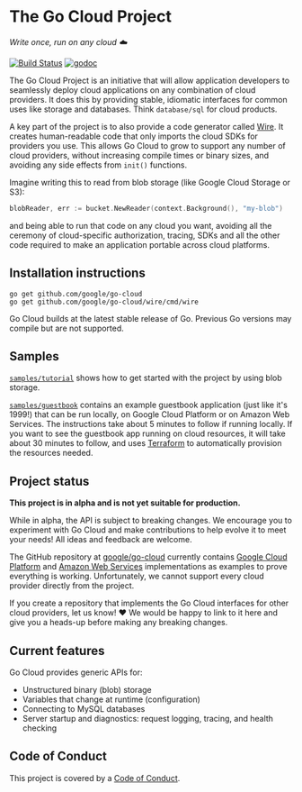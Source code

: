 # The Go Cloud Project
_Write once, run on any cloud ☁️_

[![Build Status](https://travis-ci.com/google/go-cloud.svg?branch=master)][travis]
[![godoc](https://godoc.org/github.com/google/go-cloud?status.svg)][godoc]

The Go Cloud Project is an initiative that will allow application developers to seamlessly deploy cloud applications on any combination of cloud providers. It does this by providing stable, idiomatic interfaces for common uses like storage and databases. Think `database/sql` for cloud products.

A key part of the project is to also provide a code generator called [Wire](https://github.com/google/go-cloud/blob/master/wire/README.md). It creates human-readable code that only imports the cloud SDKs for providers you use. This allows Go Cloud to grow to support any number of cloud providers, without increasing compile times or binary sizes, and avoiding any side effects from `init()` functions.

Imagine writing this to read from blob storage (like Google Cloud Storage or S3):

```go
blobReader, err := bucket.NewReader(context.Background(), "my-blob")
```

and being able to run that code on any cloud you want, avoiding all the ceremony of cloud-specific authorization, tracing, SDKs and all the other code required to make an application portable across cloud platforms.

## Installation instructions

```shell
go get github.com/google/go-cloud
go get github.com/google/go-cloud/wire/cmd/wire
```

Go Cloud builds at the latest stable release of Go. Previous Go versions may compile but are not supported.

## Samples
[`samples/tutorial`](https://github.com/google/go-cloud/tree/master/samples/tutorial) shows how to get started with the project by using blob storage.

[`samples/guestbook`](https://github.com/google/go-cloud/tree/master/samples/guestbook) contains an example guestbook application (just like it's 1999!) that can be run locally, on Google Cloud Platform or on Amazon Web Services. The instructions take about 5 minutes to follow if running locally. If you want to see the guestbook app running on cloud resources, it will take about 30 minutes to follow, and uses [Terraform](http://terraform.io) to automatically provision the resources needed.

## Project status

**This project is in alpha and is not yet suitable for production.**

While in alpha, the API is subject to breaking changes. We encourage you to experiment with Go Cloud and make contributions to help evolve it to meet your needs! All ideas and feedback are welcome.

The GitHub repository at [google/go-cloud](https://github.com/google/go-cloud) currently contains [Google Cloud Platform](http://cloud.google.com) and [Amazon Web Services](http://aws.amazon.com) implementations as examples to prove everything is working. Unfortunately, we cannot support every cloud provider directly from the project.

If you create a repository that implements the Go Cloud interfaces for other cloud providers, let us know! :heart:
We would be happy to link to it here and give you a heads-up before making any breaking changes.

## Current features

Go Cloud provides generic APIs for:
-   Unstructured binary (blob) storage
-   Variables that change at runtime (configuration)
-   Connecting to MySQL databases
-   Server startup and diagnostics: request logging, tracing, and health
    checking

## Code of Conduct

This project is covered by a [Code of Conduct](./CODE_OF_CONDUCT.md).

[travis]: https://travis-ci.com/google/go-cloud
[godoc]: http://godoc.org/github.com/google/go-cloud